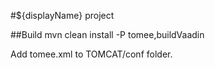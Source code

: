 #${displayName} project

##Build
mvn clean install -P tomee,buildVaadin

Add tomee.xml to TOMCAT/conf folder.